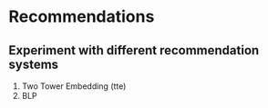# Recommendations
## Experiment with different recommendation systems
1. Two Tower Embedding (tte)
2. BLP